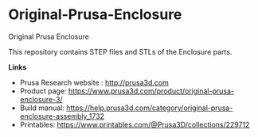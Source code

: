 # Original-Prusa-Enclosure
Original Prusa Enclosure 

This repository contains STEP files and STLs of the Enclosure parts.

**Links**

* Prusa Research website : http://prusa3d.com
* Product page: https://www.prusa3d.com/product/original-prusa-enclosure-3/
* Build manual: https://help.prusa3d.com/category/original-prusa-enclosure-assembly_1732
* Printables: https://www.printables.com/@Prusa3D/collections/229712
